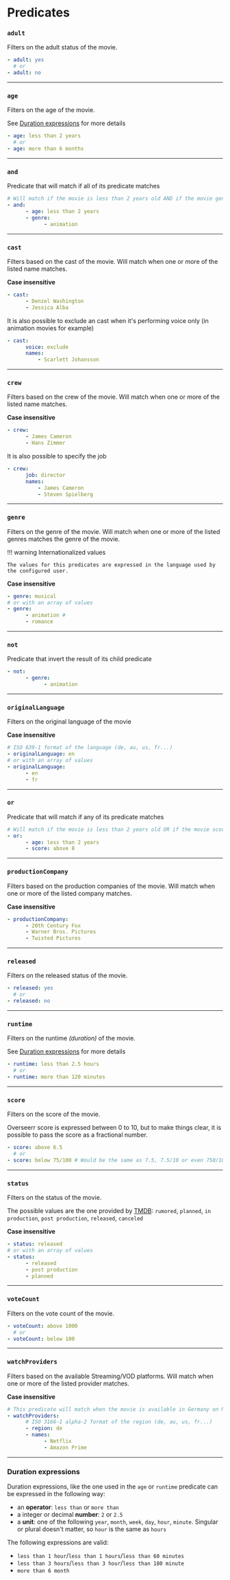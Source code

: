 # Predicates

### `adult`

Filters on the adult status of the movie.

```yaml
- adult: yes
  # or
- adult: no
```

---

### `age`

Filters on the age of the movie.

See [Duration expressions](#duration-expressions) for more details

```yaml
- age: less than 2 years
  # or
- age: more than 6 months
```

---

### `and`

Predicate that will match if all of its predicate matches

```yaml
# Will match if the movie is less than 2 years old AND if the movie genre is 'animation'
- and:
      - age: less than 2 years
      - genre:
            - animation
```

---

### `cast`

Filters based on the cast of the movie. Will match when one or more of the listed name matches.

**Case insensitive**

```yaml
- cast:
      - Denzel Washington
      - Jessica Alba
```

It is also possible to exclude an cast when it's performing voice only (in animation movies for example)

```yaml
- cast:
      voice: exclude
      names:
          - Scarlett Johansson
```

---

### `crew`

Filters based on the crew of the movie. Will match when one or more of the listed name matches.

**Case insensitive**

```yaml
- crew:
      - James Cameron
      - Hans Zimmer
```

It is also possible to specify the job

```yaml
- crew:
      job: director
      names:
          - James Cameron
          - Steven Spielberg
```

---

### `genre`

Filters on the genre of the movie. Will match when one or more of the listed genres matches the genre of the movie.

!!! warning Internationalized values

    The values for this predicates are expressed in the language used by the configured user.

**Case insensitive**

```yaml
- genre: musical
# or with an array of values
- genre:
      - animation #
      - romance
```

---

### `not`

Predicate that invert the result of its child predicate

```yaml
- not:
      - genre:
            - animation
```

---

### `originalLanguage`

Filters on the original language of the movie

**Case insensitive**

```yaml
# ISO 639-1 format of the language (de, au, us, fr...)
- originalLanguage: en
# or with an array of values
- originalLanguage:
      - en
      - fr
```

---

### `or`

Predicate that will match if any of its predicate matches

```yaml
# Will match if the movie is less than 2 years old OR if the movie score is above 8
- or:
      - age: less than 2 years
      - score: above 8
```

---

### `productionCompany`

Filters based on the production companies of the movie. Will match when one or more of the listed company matches.

**Case insensitive**

```yaml
- productionCompany:
      - 20th Century Fox
      - Warner Bros. Pictures
      - Twisted Pictures
```

---

### `released`

Filters on the released status of the movie.

```yaml
- released: yes
  # or
- released: no
```

---

### `runtime`

Filters on the runtime _(duration)_ of the movie.

See [Duration expressions](#duration-expressions) for more details

```yaml
- runtime: less than 2.5 hours
  # or
- runtime: more than 120 minutes
```

---

### `score`

Filters on the score of the movie.

Overseerr score is expressed between 0 to 10, but to make things clear, it is possible to pass the score as a fractional number.

```yaml
- score: above 6.5
  # or
- score: below 75/100 # Would be the same as 7.5, 7.5/10 or even 750/1000
```

---

### `status`

Filters on the status of the movie.

The possible values are the one provided by [TMDB](https://www.themoviedb.org/): `rumored`, `planned`, `in production`, `post production`, `released`, `canceled`

**Case insensitive**

```yaml
- status: released
# or with an array of values
- status:
      - released
      - post production
      - planned
```

---

### `voteCount`

Filters on the vote count of the movie.

```yaml
- voteCount: above 1000
  # or
- voteCount: below 100
```

---

### `watchProviders`

Filters based on the available Streaming/VOD platforms. Will match when one or more of the listed provider matches.

**Case insensitive**

```yaml
# This predicate will match when the movie is available in Germany on Netflix or Amazon Prime
- watchProviders:
      # ISO 3166-1 alpha-2 format of the region (de, au, us, fr...)
      - region: de
      - names:
            - Netflix
            - Amazon Prime
```

---

### Duration expressions

Duration expressions, like the one used in the `age` or `runtime` predicate can be expressed in the following way:

-   an **operator**: `less than` or `more than`
-   a integer or decimal **number**: `2` or `2.5`
-   a **unit**: one of the following `year`, `month`, `week`, `day`, `hour`, `minute`. Singular or plural doesn't matter, so `hour` is the same as `hours`

The following expressions are valid:

-   `less than 1 hour`/`less than 1 hours`/`less than 60 minutes`
-   `less than 3 hours`/`less than 3 hour`/`less than 180 minute`
-   `more than 6 month`
